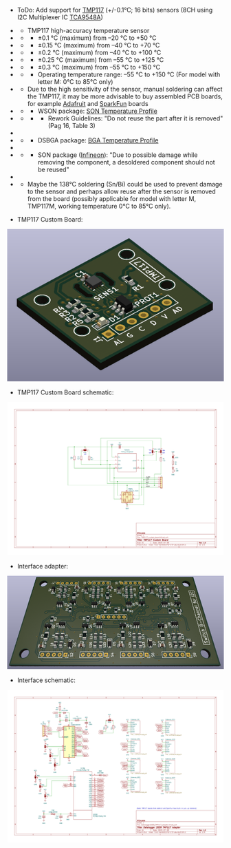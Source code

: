 - ToDo: Add support for [TMP117](https://www.ti.com/product/TMP117) (+/-0.1°C; 16 bits) sensors (8CH using I2C Multiplexer IC [TCA9548A](https://www.sparkfun.com/products/16784))
- - TMP117 high-accuracy temperature sensor
- - - ±0.1 °C (maximum) from –20 °C to +50 °C
- - - ±0.15 °C (maximum) from –40 °C to +70 °C
- - - ±0.2 °C (maximum) from –40 °C to +100 °C
- - - ±0.25 °C (maximum) from –55 °C to +125 °C
- - - ±0.3 °C (maximum) from –55 °C to +150 °C
- - - Operating temperature range: –55 °C to +150 °C (For model with letter M: 0°C to 85°C only)
- - Due to the high sensitivity of the sensor, manual soldering can affect the TMP117, it may be more advisable to buy assembled PCB boards, for example [Adafruit](https://www.adafruit.com/product/4821) and [SparkFun](https://www.sparkfun.com/products/15805) boards
- - - WSON package: [SON Temperature Profile](https://www.ti.com/lit/an/slua271b/slua271b.pdf)
- - - - Rework Guidelines: "Do not reuse the part after it is removed" (Pag 16, Table 3)
-
- - - DSBGA package: [BGA Temperature Profile](https://www.ti.com/lit/wp/ssyz015b/ssyz015b.pdf)
-
- - - SON package ([Infineon](https://www.infineon.com/dgdl/Infineon-Additional_product_information_SON_packages-AN-v00_01-EN.pdf?fileId=db3a30433e82b1cf013e82faab2000e5)): "Due to possible damage while removing the component, a desoldered component
should not be reused"
-
- - Maybe the 138°C soldering (Sn/Bi) could be used to prevent damage to the sensor and perhaps allow reuse after the sensor is removed from the board (possibly applicable for model with letter M, TMP117M, working temperature 0°C to 85°C only).
 
- TMP117 Custom Board:

![img](https://raw.githubusercontent.com/rtek1000/Datalogger_2039/main/Hardware/TMP117/TMP117_Custom_Board/TMP117_custom_board/TMP117_custom_board_Top2.png)

- TMP117 Custom Board schematic:

![img](https://raw.githubusercontent.com/rtek1000/Datalogger_2039/main/Hardware/TMP117/TMP117_Custom_Board/TMP117_custom_board/TMP117_custom_board_Schematic.png)

- Interface adapter:

![img](https://raw.githubusercontent.com/rtek1000/Datalogger_2039/main/Hardware/TMP117/Datalogger2039_TMP117_adapter/Datalogger2039_TMP117_adapter_1.png)

- Interface schematic:

![img](https://raw.githubusercontent.com/rtek1000/Datalogger_2039/main/Hardware/TMP117/Datalogger2039_TMP117_adapter/Datalogger2039_TMP117_adapter_Main_Schematic.png)
